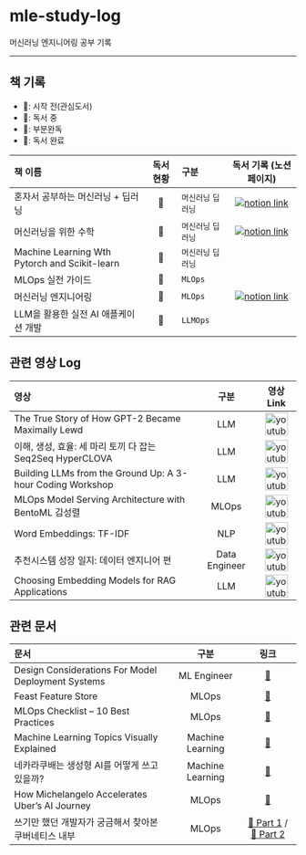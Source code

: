 # mle-study-log
머신러닝 엔지니어링 공부 기록

---

## 책 기록

- 🪹: 시작 전(관심도서)
- 🪺: 독서 중
- 🐣: 부분완독
- 🦉: 독서 완료

| 책 이름 | 독서 현황   | 구분 | 독서 기록 (노션 페이지) |
| :-- | :--: | :-- | :--: |
| 혼자서 공부하는 머신러닝 + 딥러닝 | 🐣 | `머신러닝` `딥러닝` |[![notion link](https://cdn.iconscout.com/icon/free/png-512/free-notion-logo-icon-download-in-svg-png-gif-file-formats--social-media-pack-logos-icons-1911999.png?f=webp&w=30)](https://temporal-willow-a60.notion.site/56b8620c939d4d59baab4967bbe20df4?pvs=4) |
| 머신러닝을 위한 수학 | 🐣 | `머신러닝` `딥러닝` |  [![notion link](https://cdn.iconscout.com/icon/free/png-512/free-notion-logo-icon-download-in-svg-png-gif-file-formats--social-media-pack-logos-icons-1911999.png?f=webp&w=30)](https://temporal-willow-a60.notion.site/491d0c0794fb404796843f0e2f9b9b2e?pvs=4) |
| Machine Learning Wth Pytorch and Scikit-learn | 🪹 | `머신러닝` `딥러닝` |  |
| MLOps 실전 가이드 | 🪹 | `MLOps` | |
| 머신러닝 엔지니어링 | 🪺 | `MLOps` |  [![notion link](https://cdn.iconscout.com/icon/free/png-512/free-notion-logo-icon-download-in-svg-png-gif-file-formats--social-media-pack-logos-icons-1911999.png?f=webp&w=30)](https://temporal-willow-a60.notion.site/0b10895487004a4d8e93512d8b8787fd?pvs=4) |
| LLM을 활용한 실전 AI 애플케이션 개발 | 🪺 | `LLMOps` |  |

## 관련 영상 Log

| 영상 | 구분 | 영상 Link |
| :-- | :--: | :--: |
|The True Story of How GPT-2 Became Maximally Lewd| LLM |<a href="https://youtu.be/qV_rOlHjvvs?si=D0IRBm0BnePHCMur"><img src="https://static.vecteezy.com/system/resources/thumbnails/018/930/572/small/youtube-logo-youtube-icon-transparent-free-png.png" alt="youtube_logo" width="40"/></a>|
|이해, 생성, 효율: 세 마리 토끼 다 잡는 Seq2Seq HyperCLOVA| LLM |<a href="https://youtu.be/upL76wu1EVQ?si=ihheXsXoNbxIL3rN"><img src="https://static.vecteezy.com/system/resources/thumbnails/018/930/572/small/youtube-logo-youtube-icon-transparent-free-png.png" alt="youtube_logo" width="40"/></a>|
|Building LLMs from the Ground Up: A 3-hour Coding Workshop| LLM |<a href="https://magazine.sebastianraschka.com/p/building-llms-from-the-ground-up"><img src="https://static.vecteezy.com/system/resources/thumbnails/018/930/572/small/youtube-logo-youtube-icon-transparent-free-png.png" alt="youtube_logo" width="40"/></a>|
|MLOps Model Serving Architecture with BentoML 김성렬| MLOps |<a href="https://youtu.be/2AjVDjR0jLM?si=0EJKen_gwNGN3Mkb"><img src="https://static.vecteezy.com/system/resources/thumbnails/018/930/572/small/youtube-logo-youtube-icon-transparent-free-png.png" alt="youtube_logo" width="40"/></a>|
| Word Embeddings: TF-IDF | NLP |<a href="https://youtu.be/x1u5TotQ0G0?si=7kKHbhEFow7Ves5w"><img src="https://static.vecteezy.com/system/resources/thumbnails/018/930/572/small/youtube-logo-youtube-icon-transparent-free-png.png" alt="youtube_logo" width="40"/></a>|
| 추천시스템 성장 일지: 데이터 엔지니어 편 | Data Engineer |<a href="https://www.youtube.com/watch?v=x49PqlAQC3U"><img src="https://static.vecteezy.com/system/resources/thumbnails/018/930/572/small/youtube-logo-youtube-icon-transparent-free-png.png" alt="youtube_logo" width="40"/></a>|
| Choosing Embedding Models for RAG Applications | LLM |<a href="https://www.youtube.com/watch?v=qQ8HNRHRRQw"><img src="https://static.vecteezy.com/system/resources/thumbnails/018/930/572/small/youtube-logo-youtube-icon-transparent-free-png.png" alt="youtube_logo" width="40"/></a>|

## 관련 문서
| 문서 | 구분 | 링크 |
| :-- | :--: | :--: |
| Design Considerations For Model Deployment Systems | ML Engineer | [📄](https://www.bentoml.com/blog/ml-requirements) |
| Feast Feature Store  | MLOps | [📄](https://medium.com/@ongxuanhong/mlops-03-feast-feature-store-an-in-depth-overview-experimentation-and-application-in-tabular-b9d1c5376483) |
| MLOps Checklist – 10 Best Practices  | MLOps | [📄](https://neptune.ai/blog/mlops-best-practices) |
| Machine Learning Topics Visually Explained  | Machine Learning | [📄](https://mlu-explain.github.io) |
| 네카라쿠배는 생성형 AI를 어떻게 쓰고 있을까? | Machine Learning | [📄](https://app.dalpha.so/blog/ai-usecase-tech/?utm_source=kakao&utm_medium=founders&utm_campaign=insight) |
| How Michelangelo Accelerates Uber’s AI Journey | MLOps | [📄](https://www.uber.com/en-KR/blog/from-predictive-to-generative-ai/) |
| 쓰기만 했던 개발자가 궁금해서 찾아본 쿠버네티스 내부 | MLOps | [📄 Part 1](https://tech.kakaopay.com/post/jack-k8s-internals-part-1/) / [📄 Part 2](https://tech.kakaopay.com/post/jack-k8s-internals-part-2/) |


